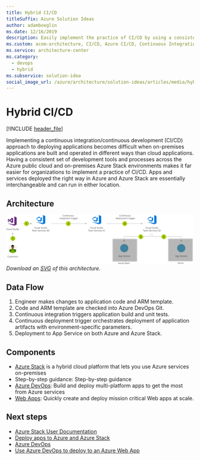 ```yaml
---
title: Hybrid CI/CD
titleSuffix: Azure Solution Ideas
author: adamboeglin
ms.date: 12/16/2019
description: Easily implement the practice of CI/CD by using a consistent set of development tools and processes across the Azure public cloud and on-premises Azure Stack environments.
ms.custom: acom-architecture, CI/CD, Azure CI/CD, Continuous Integration And Continuous Deployment, devops, Azure DevOps, Microsoft DevOps, interactive-diagram, 'https://azure.microsoft.com/solutions/architecture/hybrid-ci-cd/'
ms.service: architecture-center
ms.category:
  - devops
  - hybrid
ms.subservice: solution-idea
social_image_url: /azure/architecture/solution-ideas/articles/media/hybrid-ci-cd.png
---
```


# Hybrid CI/CD

[!INCLUDE [header_file](../header.md)]

Implementing a continuous integration/continuous development (CI/CD) approach to deploying applications becomes difficult when on-premises applications are built and operated in different ways than cloud applications. Having a consistent set of development tools and processes across the Azure public cloud and on-premises Azure Stack environments makes it far easier for organizations to implement a practice of CI/CD. Apps and services deployed the right way in Azure and Azure Stack are essentially interchangeable and can run in either location.

## Architecture

![Architecture diagram](../media/hybrid-ci-cd.png)
*Download an [SVG](../media/hybrid-ci-cd.svg) of this architecture.*

## Data Flow

1. Engineer makes changes to application code and ARM template.
1. Code and ARM template are checked into Azure DevOps Git.
1. Continuous integration triggers application build and unit tests.
1. Continuous deployment trigger orchestrates deployment of application artifacts with environment-specific parameters.
1. Deployment to App Service on both Azure and Azure Stack.

## Components

* [Azure Stack](https://azure.microsoft.com/overview/azure-stack) is a hybrid cloud platform that lets you use Azure services on-premises
* Step-by-step guidance: Step-by-step guidance
* [Azure DevOps](https://azure.microsoft.com/services/devops): Build and deploy multi-platform apps to get the most from Azure services
* [Web Apps](https://azure.microsoft.com/services/app-service/web): Quickly create and deploy mission critical Web apps at scale.

## Next steps

* [Azure Stack User Documentation](https://docs.microsoft.com/azure/azure-stack/user)
* [Deploy apps to Azure and Azure Stack](https://docs.microsoft.com/azure/azure-stack/user/azure-stack-solution-pipeline)
* [Azure DevOps](https://azure.microsoft.com/services/devops)
* [Use Azure DevOps to deploy to an Azure Web App](https://docs.microsoft.com/vsts/build-release/apps/cd/azure/aspnet-core-to-azure-webapp)
